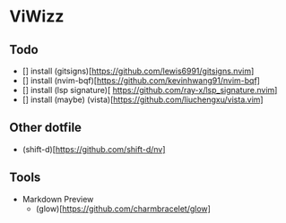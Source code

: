 # ViWizz

## Todo

- [] install (gitsigns)[https://github.com/lewis6991/gitsigns.nvim]
- [] install (nvim-bqf)[https://github.com/kevinhwang91/nvim-bqf]
- [] install (lsp signature)[ https://github.com/ray-x/lsp_signature.nvim]
- [] install (maybe) (vista)[https://github.com/liuchengxu/vista.vim]

## Other dotfile

- (shift-d)[https://github.com/shift-d/nv]

## Tools

- Markdown Preview
  - (glow)[https://github.com/charmbracelet/glow]
